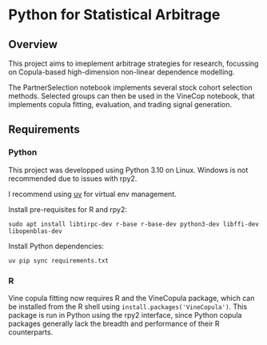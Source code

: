 # Python for Statistical Arbitrage

## Overview

This project aims to imeplement arbitrage strategies for research, focussing on Copula-based high-dimension non-linear dependence modelling.

The PartnerSelection notebook implements several stock cohort selection methods. Selected groups can then be used in the VineCop notebook, that implements copula fitting, evaluation, and trading signal generation.



## Requirements

### Python

This project was developped using Python 3.10 on Linux. Windows is not recommended due to issues with rpy2.

I recommend using [uv](https://docs.astral.sh/uv/) for virtual env management.

Install pre-requisites for R and rpy2:
```
sudo apt install libtirpc-dev r-base r-base-dev python3-dev libffi-dev libopenblas-dev
```
Install Python dependencies:
```
uv pip sync requirements.txt
```

### R

Vine copula fitting now requires R and the VineCopula package, which can be installed from the R shell using `install.packages('VineCopula')`. This package is run in Python using the rpy2 interface, since Python copula packages generally lack the breadth and performance of their R counterparts.


